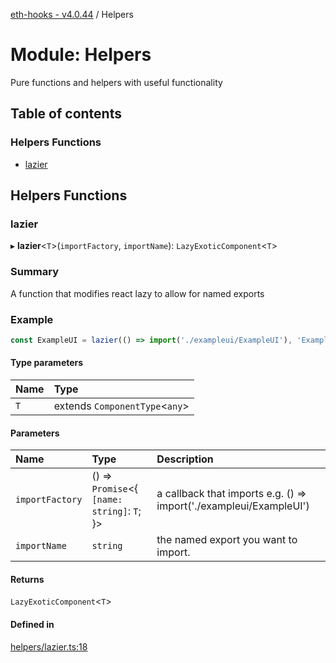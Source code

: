[eth-hooks - v4.0.44](../README.md) / Helpers

# Module: Helpers

Pure functions and helpers with useful functionality

## Table of contents

### Helpers Functions

- [lazier](Helpers.md#lazier)

## Helpers Functions

### lazier

▸ **lazier**<`T`\>(`importFactory`, `importName`): `LazyExoticComponent`<`T`\>

### Summary
A function that modifies react lazy to allow for named exports

### Example
```typescript
const ExampleUI = lazier(() => import('./exampleui/ExampleUI'), 'ExampleUI');
```

#### Type parameters

| Name | Type |
| :------ | :------ |
| `T` | extends `ComponentType`<`any`\> |

#### Parameters

| Name | Type | Description |
| :------ | :------ | :------ |
| `importFactory` | () => `Promise`<{ `[name: string]`: `T`;  }\> | a callback that imports e.g. () => import('./exampleui/ExampleUI') |
| `importName` | `string` | the named export you want to import. |

#### Returns

`LazyExoticComponent`<`T`\>

#### Defined in

[helpers/lazier.ts:18](https://github.com/scaffold-eth/eth-hooks/blob/f2e005f/src/helpers/lazier.ts#L18)
